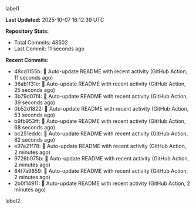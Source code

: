 
label1 
<!-- ACTIVITY_START -->
**Last Updated:** 2025-10-07 16:12:39 UTC

**Repository Stats:**
- Total Commits: 48502
- Last Commit: 11 seconds ago

**Recent Commits:**
- 48cd1155b: 🤖 Auto-update README with recent activity (GitHub Action, 11 seconds ago)
- 36ab1f31e: 🤖 Auto-update README with recent activity (GitHub Action, 25 seconds ago)
- 3b79d07f4: 🤖 Auto-update README with recent activity (GitHub Action, 39 seconds ago)
- 0b52d1822: 🤖 Auto-update README with recent activity (GitHub Action, 53 seconds ago)
- b9fb953ff: 🤖 Auto-update README with recent activity (GitHub Action, 68 seconds ago)
- bc251eddc: 🤖 Auto-update README with recent activity (GitHub Action, 82 seconds ago)
- e97e21f78: 🤖 Auto-update README with recent activity (GitHub Action, 2 minutes ago)
- 9726b075b: 🤖 Auto-update README with recent activity (GitHub Action, 2 minutes ago)
- 84f7a9859: 🤖 Auto-update README with recent activity (GitHub Action, 2 minutes ago)
- 2b0f14911: 🤖 Auto-update README with recent activity (GitHub Action, 2 minutes ago)
<!-- ACTIVITY_END -->

label2
